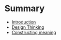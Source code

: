 # Summary

* [Introduction](README.md)
* [Design Thinking](topics/design_thinking.md)
* [Constructing meaning](topics/constructing_meaning.md)

